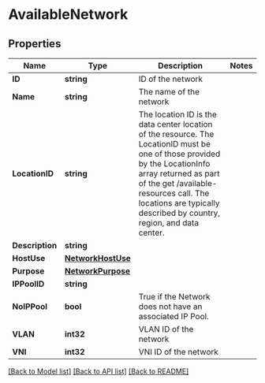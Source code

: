 # AvailableNetwork

## Properties

Name | Type | Description | Notes
------------ | ------------- | ------------- | -------------
**ID** | **string** | ID of the network | 
**Name** | **string** | The name of the network | 
**LocationID** | **string** | The location ID is the data center location of the resource.  The LocationID must be one of those provided by the LocationInfo array returned as part of the get /available-resources call.  The locations are typically described by country, region, and data center. | 
**Description** | **string** |  | 
**HostUse** | [**NetworkHostUse**](NetworkHostUse.md) |  | 
**Purpose** | [**NetworkPurpose**](NetworkPurpose.md) |  | 
**IPPoolID** | **string** |  | 
**NoIPPool** | **bool** | True if the Network does not have an associated IP Pool. | 
**VLAN** | **int32** | VLAN ID of the network | 
**VNI** | **int32** | VNI ID of the network | 

[[Back to Model list]](../README.md#documentation-for-models) [[Back to API list]](../README.md#documentation-for-api-endpoints) [[Back to README]](../README.md)


